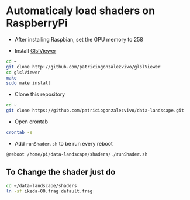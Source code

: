 

# Automaticaly load shaders on RaspberryPi

- After installing Raspbian, set the GPU memory to 258

- Install [GlslViewer](https://github.com/patriciogonzalezvivo/glslViewer.git) 

```bash
cd ~ 
git clone http://github.com/patriciogonzalezvivo/glslViewer
cd glslViewer
make
sudo make install
```

- Clone this repository

```bash
cd ~ 
git clone https://github.com/patriciogonzalezvivo/data-landscape.git
```

- Open crontab

```bash
crontab -e
```

- Add ```runShader.sh``` to be run every reboot

```
@reboot /home/pi/data-landscape/shaders/./runShader.sh
```

## To Change the shader just do

```bash
cd ~/data-landscape/shaders
ln -sf ikeda-00.frag default.frag
```
